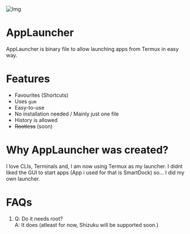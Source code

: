 ![Img](https://raw.githubusercontent.com/fluid-developer/fluid-developer.github.io/main/logos/AppLaunch-logo.png)

# AppLauncher
AppLauncher is binary file to allow launching apps from Termux in easy way.

# Features
- Favourites (Shortcuts)
- Uses `gum`
- Easy-to-use
- No installation needed / Mainly just one file
- History is allowed
- ~~Rootless~~ (soon)

# Why AppLauncher was created?
I love CLIs, Terminals and, I am now using Termux as my launcher. I didnt liked the GUI to start apps (App i used for that is SmartDock) so... I did my own launcher.

# FAQs
1. Q: Do it needs root?<br>
   A: It does (atleast for now, Shizuku will be supported soon.)
